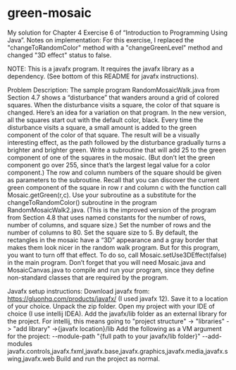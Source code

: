 # green-mosaic

My solution for Chapter 4 Exercise 6 of “Introduction to Programming Using Java”.
Notes on implementation: For this exercise, I replaced the "changeToRandomColor" method with a "changeGreenLevel" method and changed "3D effect" status to false.

NOTE: This is a javafx program. It requires the javafx library as a dependency. (See bottom of this README for javafx instructions).

Problem Description:
The sample program RandomMosaicWalk.java from Section 4.7 shows a “disturbance”
that wanders around a grid of colored squares. When the disturbance visits a square,
the color of that square is changed. Here’s an idea for a variation on that program. In
the new version, all the squares start out with the default color, black. Every time the
disturbance visits a square, a small amount is added to the green component of the color
of that square. The result will be a visually interesting effect, as the path followed by the
disturbance gradually turns a brighter and brighter green.
Write a subroutine that will add 25 to the green component of one of the squares in the
mosaic. (But don’t let the green component go over 255, since that’s the largest legal value
for a color component.) The row and column numbers of the square should be given as
parameters to the subroutine. Recall that you can discover the current green component
of the square in row r and column c with the function call Mosaic.getGreen(r,c). Use
your subroutine as a substitute for the changeToRandomColor() subroutine in the program
RandomMosaicWalk2.java. (This is the improved version of the program from Section 4.8
that uses named constants for the number of rows, number of columns, and square size.)
Set the number of rows and the number of columns to 80. Set the square size to 5.
By default, the rectangles in the mosaic have a “3D” appearance and a gray border
that makes them look nicer in the random walk program. But for this program, you
want to turn off that effect. To do so, call Mosaic.setUse3DEffect(false) in the main
program.
Don’t forget that you will need Mosaic.java and MosaicCanvas.java to compile and run
your program, since they define non-standard classes that are required by the program.


Javafx setup instructions:
Download javafx from: https://gluonhq.com/products/javafx/ (I used javafx 12). Save it to a location of your choice.
Unpack the zip folder.
Open my project with your IDE of choice (I use intellij IDEA).
Add the javafx/lib folder as an external library for the project. For intellij, this means going to "project structure" -> "libraries" -> "add library" ->{javafx location}/lib
Add the following as a VM argument for the project: --module-path "{full path to your javafx/lib folder}" --add-modules javafx.controls,javafx.fxml,javafx.base,javafx.graphics,javafx.media,javafx.swing,javafx.web
Build and run the project as normal.
